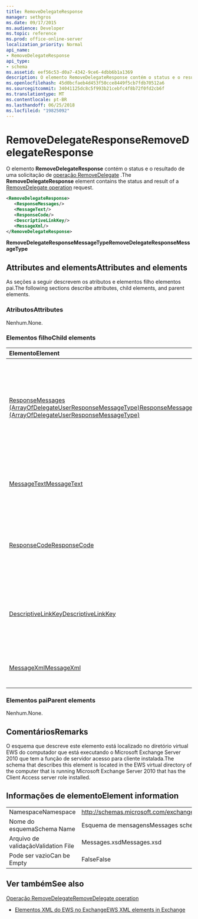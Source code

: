 ```yaml
---
title: RemoveDelegateResponse
manager: sethgros
ms.date: 09/17/2015
ms.audience: Developer
ms.topic: reference
ms.prod: office-online-server
localization_priority: Normal
api_name:
- RemoveDelegateResponse
api_type:
- schema
ms.assetid: eef56c53-d0a7-4342-9ce6-4dbb6b1a1369
description: O elemento RemoveDelegateResponse contém o status e o resultado de uma solicitação de operação RemoveDelegate.
ms.openlocfilehash: 45d0bcfaeb4d453f50cce8449f5cb7fdb70512a6
ms.sourcegitcommit: 34041125dc8c5f993b21cebfc4f8b72f0fd2cb6f
ms.translationtype: MT
ms.contentlocale: pt-BR
ms.lasthandoff: 06/25/2018
ms.locfileid: "19825092"
---
```

# <a name="removedelegateresponse"></a><span data-ttu-id="1273b-103">RemoveDelegateResponse</span><span class="sxs-lookup"><span data-stu-id="1273b-103">RemoveDelegateResponse</span></span>

<span data-ttu-id="1273b-104">O elemento **RemoveDelegateResponse** contém o status e o resultado de uma solicitação de [operação RemoveDelegate](removedelegate-operation.md) .</span><span class="sxs-lookup"><span data-stu-id="1273b-104">The **RemoveDelegateResponse** element contains the status and result of a [RemoveDelegate operation](removedelegate-operation.md) request.</span></span> 
  
```xml
<RemoveDelegateResponse>
   <ResponseMessages/>
   <MessageText/>
   <ResponseCode/>
   <DescriptiveLinkKey/>
   <MessageXml/>
</RemoveDelegateResponse>
```

 <span data-ttu-id="1273b-105">**RemoveDelegateResponseMessageType**</span><span class="sxs-lookup"><span data-stu-id="1273b-105">**RemoveDelegateResponseMessageType**</span></span>
## <a name="attributes-and-elements"></a><span data-ttu-id="1273b-106">Attributes and elements</span><span class="sxs-lookup"><span data-stu-id="1273b-106">Attributes and elements</span></span>

<span data-ttu-id="1273b-107">As seções a seguir descrevem os atributos e elementos filho elementos pai.</span><span class="sxs-lookup"><span data-stu-id="1273b-107">The following sections describe attributes, child elements, and parent elements.</span></span>
  
### <a name="attributes"></a><span data-ttu-id="1273b-108">Atributos</span><span class="sxs-lookup"><span data-stu-id="1273b-108">Attributes</span></span>

<span data-ttu-id="1273b-109">Nenhum.</span><span class="sxs-lookup"><span data-stu-id="1273b-109">None.</span></span>
  
### <a name="child-elements"></a><span data-ttu-id="1273b-110">Elementos filho</span><span class="sxs-lookup"><span data-stu-id="1273b-110">Child elements</span></span>

|<span data-ttu-id="1273b-111">**Elemento**</span><span class="sxs-lookup"><span data-stu-id="1273b-111">**Element**</span></span>|<span data-ttu-id="1273b-112">**Descrição**</span><span class="sxs-lookup"><span data-stu-id="1273b-112">**Description**</span></span>|
|:-----|:-----|
|[<span data-ttu-id="1273b-113">ResponseMessages (ArrayOfDelegateUserResponseMessageType)</span><span class="sxs-lookup"><span data-stu-id="1273b-113">ResponseMessages (ArrayOfDelegateUserResponseMessageType)</span></span>](responsemessages-arrayofdelegateuserresponsemessagetype.md) <br/> |<span data-ttu-id="1273b-114">Contém as mensagens de resposta para uma solicitação de gerenciamento do representante de serviços Web do Exchange.</span><span class="sxs-lookup"><span data-stu-id="1273b-114">Contains the response messages for an Exchange Web Services delegate management request.</span></span>  <br/> |
|[<span data-ttu-id="1273b-115">MessageText</span><span class="sxs-lookup"><span data-stu-id="1273b-115">MessageText</span></span>](messagetext.md) <br/> |<span data-ttu-id="1273b-116">Fornece uma descrição de texto do status da resposta.</span><span class="sxs-lookup"><span data-stu-id="1273b-116">Provides a text description of the status of the response.</span></span>  <br/> |
|[<span data-ttu-id="1273b-117">ResponseCode</span><span class="sxs-lookup"><span data-stu-id="1273b-117">ResponseCode</span></span>](responsecode.md) <br/> |<span data-ttu-id="1273b-118">Fornece um código de erro que identifica o erro específico que enfrentaram a solicitação.</span><span class="sxs-lookup"><span data-stu-id="1273b-118">Provides an error code that identifies the specific error that the request encountered.</span></span>  <br/> |
|[<span data-ttu-id="1273b-119">DescriptiveLinkKey</span><span class="sxs-lookup"><span data-stu-id="1273b-119">DescriptiveLinkKey</span></span>](descriptivelinkkey.md) <br/> |<span data-ttu-id="1273b-120">No momento não utilizados e está reservado para uso futuro.</span><span class="sxs-lookup"><span data-stu-id="1273b-120">Currently unused and is reserved for future use.</span></span> <span data-ttu-id="1273b-121">Ele contém um valor de 0.</span><span class="sxs-lookup"><span data-stu-id="1273b-121">It contains a value of 0.</span></span>  <br/> |
|[<span data-ttu-id="1273b-122">MessageXml</span><span class="sxs-lookup"><span data-stu-id="1273b-122">MessageXml</span></span>](messagexml.md) <br/> |<span data-ttu-id="1273b-123">Fornece informações de resposta de erro adicionais.</span><span class="sxs-lookup"><span data-stu-id="1273b-123">Provides additional error response information.</span></span>  <br/> |
   
### <a name="parent-elements"></a><span data-ttu-id="1273b-124">Elementos pai</span><span class="sxs-lookup"><span data-stu-id="1273b-124">Parent elements</span></span>

<span data-ttu-id="1273b-125">Nenhum.</span><span class="sxs-lookup"><span data-stu-id="1273b-125">None.</span></span>
  
## <a name="remarks"></a><span data-ttu-id="1273b-126">Comentários</span><span class="sxs-lookup"><span data-stu-id="1273b-126">Remarks</span></span>

<span data-ttu-id="1273b-127">O esquema que descreve este elemento está localizado no diretório virtual EWS do computador que está executando o Microsoft Exchange Server 2010 que tem a função de servidor acesso para cliente instalada.</span><span class="sxs-lookup"><span data-stu-id="1273b-127">The schema that describes this element is located in the EWS virtual directory of the computer that is running Microsoft Exchange Server 2010 that has the Client Access server role installed.</span></span>
  
## <a name="element-information"></a><span data-ttu-id="1273b-128">Informações de elemento</span><span class="sxs-lookup"><span data-stu-id="1273b-128">Element information</span></span>

|||
|:-----|:-----|
|<span data-ttu-id="1273b-129">Namespace</span><span class="sxs-lookup"><span data-stu-id="1273b-129">Namespace</span></span>  <br/> |http://schemas.microsoft.com/exchange/services/2006/messages  <br/> |
|<span data-ttu-id="1273b-130">Nome do esquema</span><span class="sxs-lookup"><span data-stu-id="1273b-130">Schema Name</span></span>  <br/> |<span data-ttu-id="1273b-131">Esquema de mensagens</span><span class="sxs-lookup"><span data-stu-id="1273b-131">Messages schema</span></span>  <br/> |
|<span data-ttu-id="1273b-132">Arquivo de validação</span><span class="sxs-lookup"><span data-stu-id="1273b-132">Validation File</span></span>  <br/> |<span data-ttu-id="1273b-133">Messages.xsd</span><span class="sxs-lookup"><span data-stu-id="1273b-133">Messages.xsd</span></span>  <br/> |
|<span data-ttu-id="1273b-134">Pode ser vazio</span><span class="sxs-lookup"><span data-stu-id="1273b-134">Can be Empty</span></span>  <br/> |<span data-ttu-id="1273b-135">False</span><span class="sxs-lookup"><span data-stu-id="1273b-135">False</span></span>  <br/> |
   
## <a name="see-also"></a><span data-ttu-id="1273b-136">Ver também</span><span class="sxs-lookup"><span data-stu-id="1273b-136">See also</span></span>



[<span data-ttu-id="1273b-137">Operação RemoveDelegate</span><span class="sxs-lookup"><span data-stu-id="1273b-137">RemoveDelegate operation</span></span>](removedelegate-operation.md)


- [<span data-ttu-id="1273b-138">Elementos XML do EWS no Exchange</span><span class="sxs-lookup"><span data-stu-id="1273b-138">EWS XML elements in Exchange</span></span>](ews-xml-elements-in-exchange.md)

